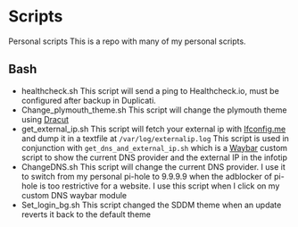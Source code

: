 # Scripts
Personal scripts
This is a repo with many of my personal scripts.

## Bash
- healthcheck.sh
This script will send a ping to Healthcheck.io, must be configured after backup in Duplicati.
- Change_plymouth_theme.sh
This script will change the plymouth theme using [Dracut](https://github.com/dracut-ng/dracut-ng/wiki)
- get_external_ip.sh
This script will fetch your external ip with [Ifconfig.me](http://ifconfig.me) and dump it in a textfile at `/var/log/externalip.log`
This script is used in conjunction with `get_dns_and_external_ip.sh` which is a [Waybar](https://github.com/Alexays/Waybar) custom script to show the current DNS provider and the external IP in the infotip
- ChangeDNS.sh
This script will change the current DNS provider. I use it to switch from my personal pi-hole to 9.9.9.9 when the adblocker of pi-hole is too restrictive for a website. I use this script when I click on my custom DNS waybar module
- Set_login_bg.sh
This script changed the SDDM theme when an update reverts it back to the default theme
